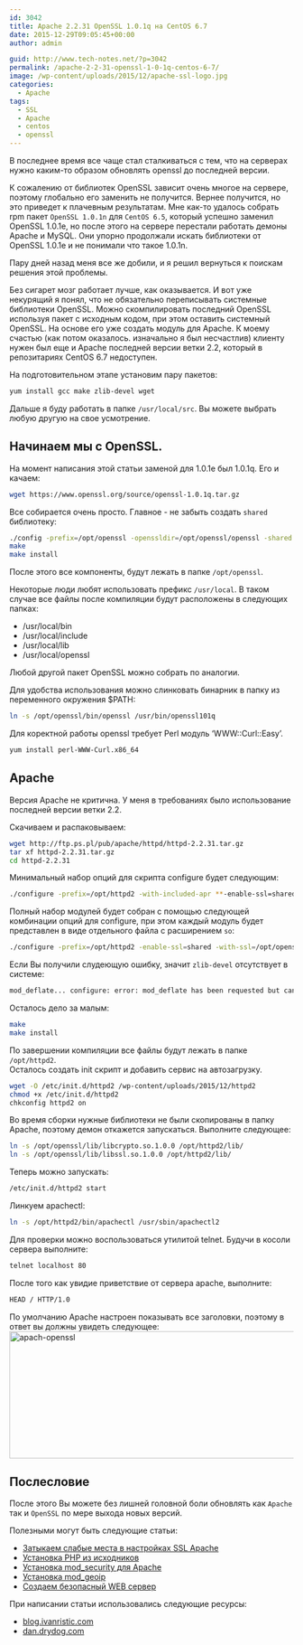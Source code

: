 ```yaml
---
id: 3042
title: Apache 2.2.31 OpenSSL 1.0.1q на CentOS 6.7
date: 2015-12-29T09:05:45+00:00
author: admin

guid: http://www.tech-notes.net/?p=3042
permalink: /apache-2-2-31-openssl-1-0-1q-centos-6-7/
image: /wp-content/uploads/2015/12/apache-ssl-logo.jpg
categories:
  - Apache
tags:
  - SSL
  - Apache
  - centos
  - openssl
---
```

В последнее время все чаще стал сталкиваться с тем, что на серверах нужно каким-то образом обновлять openssl до последней версии.

К сожалению от библиотек OpenSSL зависит очень многое на сервере, поэтому глобально его заменить не получится. Вернее получится, но это приведет к плачевным результатам. Мне как-то удалось собрать rpm пакет `OpenSSL 1.0.1n` для `CentOS 6.5`, который успешно заменил OpenSSL 1.0.1e, но после этого на сервере перестали работать демоны Apache и MySQL. Они упорно продолжали искать библиотеки от OpenSSL 1.0.1e и не понимали что такое 1.0.1n.

Пару дней назад меня все же добили, и я решил вернуться к поискам решения этой проблемы.

Без сигарет мозг работает лучше, как оказывается. И вот уже некурящий я понял, что не обязательно переписывать системные библиотеки OpenSSL. Можно скомпилировать последний OpenSSL используя пакет с исходным кодом, при этом оставить системный OpenSSL. На основе его уже создать модуль для Apache. К моему счастью (как потом оказалось. изначально я был несчастлив) клиенту нужен был еще и Apache последней версии ветки 2.2, который в репозитариях CentOS 6.7 недоступен.

На подготовительном этапе установим пару пакетов:

```bash
yum install gcc make zlib-devel wget
```

Дальше я буду работать в папке `/usr/local/src`. Вы можете выбрать любую другую на свое усмотрение.

## Начинаем мы с OpenSSL.

На момент написания этой статьи заменой для 1.0.1e был 1.0.1q. Его и качаем:

```bash
wget https://www.openssl.org/source/openssl-1.0.1q.tar.gz
```

Все собирается очень просто. Главное - не забыть создать `shared` библиотеку:

```bash
./config -prefix=/opt/openssl -openssldir=/opt/openssl/openssl -shared  
make  
make install
```

После этого все компоненты, будут лежать в папке `/opt/openssl`.

Некоторые люди любят использовать префикс `/usr/local`. В таком случае все файлы после компиляции будут расположены в следующих папках:
  * /usr/local/bin
  * /usr/local/include
  * /usr/local/lib
  * /usr/local/openssl

Любой другой пакет OpenSSL можно собрать по аналогии.

Для удобства использования можно слинковать бинарник в папку из переменного окружения $PATH:

```bash
ln -s /opt/openssl/bin/openssl /usr/bin/openssl101q
```

Для коректной работы openssl требует Perl модуль &#8216;WWW::Curl::Easy&#8217;.

```bash
yum install perl-WWW-Curl.x86_64
```

## Apache

Версия Apache не критична. У меня в требованиях было использование последней версии ветки 2.2.

Скачиваем и распаковываем:

```bash
wget http://ftp.ps.pl/pub/apache/httpd/httpd-2.2.31.tar.gz  
tar xf httpd-2.2.31.tar.gz  
cd httpd-2.2.31
```

Минимальный набор опций для скрипта configure будет следующим:

```bash
./configure -prefix=/opt/httpd2 -with-included-apr **-enable-ssl=shared -with-ssl=/opt/openssl -enable-ssl-staticlib-deps**
```

Полный набор модулей будет собран с помощью следующей комбинации опций для configure, при этом каждый модуль будет представлен в виде отдельного файла с расширением `so`:

```bash
./configure -prefix=/opt/httpd2 -enable-ssl=shared -with-ssl=/opt/openssl -enable-ssl-staticlib-deps=shared -enable-mods-static=ssl=shared -enable-exception-hook=shared -enable-maintainer-mode=shared -enable-pie=shared -enable-authn-dbm=shared -enable-authn-anon=shared -enable-authn-dbd=shared -enable-authn-alias=shared -enable-isapi=shared -enable-file-cache=shared -enable-cache=shared -enable-disk-cache=shared -enable-mem-cache=shared -enable-dbd=shared -enable-reqtimeout=shared -enable-ext-filter=shared -enable-substitute=shared -enable-charset-lite=shared -enable-deflate=shared -enable-log-forensic=shared -enable-logio=shared -enable-mime-magic=shared -enable-cern-meta=shared -enable-expires=shared -enable-headers=shared -enable-ident=shared -enable-usertrack=shared -enable-unique-id=shared -enable-proxy=shared -enable-proxy-connect=shared -enable-proxy-http=shared -enable-proxy-scgi=shared -enable-proxy-ajp=shared -enable-proxy-balancer=shared -enable-optional-hook-export=shared -enable-optional-hook-import=shared -enable-optional-fn-import=shared -enable-optional-fn-export=shared -enable-dav=shared -enable-info=shared -enable-suexec=shared -enable-cgi=shared -enable-cgid=shared -enable-dav-fs=shared -enable-dav-lock=shared -enable-vhost-alias=shared -enable-imagemap=shared -enable-speling=shared -enable-rewrite=shared -enable-so -enable-http
```

Если Вы получили слудеющую ошибку, значит `zlib-devel` отсутствует в системе:

```bash
mod_deflate... configure: error: mod_deflate has been requested but can not be built due to prerequisite failures
```

Осталось дело за малым:

```bash
make  
make install
```

По завершении компиляции все файлы будут лежать в папке `/opt/httpd2`.  
Осталось создать init скрипт и добавить сервис на автозагрузку.

```bash
wget -O /etc/init.d/httpd2 /wp-content/uploads/2015/12/httpd2  
chmod +x /etc/init.d/httpd2  
chkconfig httpd2 on
```

Во время сборки нужные библиотеки не были скопированы в папку Apache, поэтому демон откажется запускаться. Выполните следующее:

```bash
ln -s /opt/openssl/lib/libcrypto.so.1.0.0 /opt/httpd2/lib/  
ln -s /opt/openssl/lib/libssl.so.1.0.0 /opt/httpd2/lib/
```

Теперь можно запускать:

```bash
/etc/init.d/httpd2 start
```

Линкуем apachectl:

```bash
ln -s /opt/httpd2/bin/apachectl /usr/sbin/apachectl2
```

Для проверки можно воспользоваться утилитой telnet. Будучи в косоли сервера выполните:

```bash
telnet localhost 80
```

После того как увидие приветствие от сервера apache, выполните:

```bash
HEAD / HTTP/1.0
```

По умолчанию Apache настроен показывать все заголовки, поэтому в ответ вы должны увидеть следующее:  
<img src="/wp-content/uploads/2015/12/apach-openssl.png" alt="apach-openssl" width="548" height="225" class="aligncenter size-full wp-image-3053" srcset="/wp-content/uploads/2015/12/apach-openssl.png 548w, /wp-content/uploads/2015/12/apach-openssl-170x70.png 170w, /wp-content/uploads/2015/12/apach-openssl-300x123.png 300w" sizes="(max-width: 548px) 100vw, 548px" />

## Послесловие

После этого Вы можете без лишней головной боли обновлять как `Apache` так и `OpenSSL` по мере выхода новых версий.

Полезными могут быть следующие статьи:
  * [Затыкаем слабые места в настройках SSL Apache](/forward-secrecy-rc4-poodle-sslcompression/)
  * [Установка PHP из исходников](/compile-php-5-5-10-from-sources/)
  * [Установка mod_security для Apache](/install-modsecurity-for-apache/)
  * [Установка mod_geoip](/mod_geoip-from-sources-apache/)
  * [Создаем безопасный WEB сервер](/create-secure-web-server/)

При написании статьи использовались следующие ресурсы:  
* [blog.ivanristic.com](http://blog.ivanristic.com/2013/08/compiling-apache-with-static-openssl.html)
* [dan.drydog.com](http://dan.drydog.com/apache2php.html)

